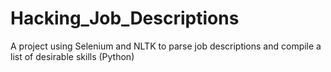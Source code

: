 # Hacking_Job_Descriptions
A project using Selenium and NLTK to parse job descriptions and compile a list of desirable skills (Python)
